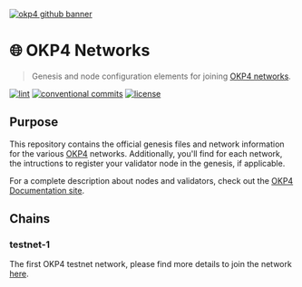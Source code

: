 [![okp4 github banner](https://raw.githubusercontent.com/okp4/networks/main/docs/okp4-banner.png)](https://okp4.network)

# 🌐 OKP4 Networks

> Genesis and node configuration elements for joining [OKP4 networks](https://docs.okp4.network/docs/nodes/introduction).

[![lint](https://img.shields.io/github/workflow/status/okp4/networks/Lint?label=lint&style=for-the-badge&logo=github)](https://github.com/okp4/networks/actions/workflows/lint.yml)
[![conventional commits](https://img.shields.io/badge/Conventional%20Commits-1.0.0-yellow.svg?style=for-the-badge&logo=conventionalcommits)](https://conventionalcommits.org)
[![license](https://img.shields.io/badge/License-BSD_3--Clause-blue.svg?style=for-the-badge)](https://opensource.org/licenses/BSD-3-Clause)

## Purpose

This repository contains the official genesis files and network information for the various [OKP4](https://okp4.network) networks. Additionally, you'll find for each network, the intructions to register your validator node in the genesis, if applicable.

For a complete description about nodes and validators, check out the [OKP4 Documentation site](https://docs.okp4.network/docs/nodes/introduction).

## Chains

### testnet-1

The first OKP4 testnet network, please find more details to join the network [here](chains/testnet-1/).
